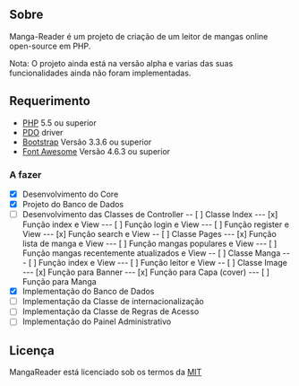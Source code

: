 ## Sobre
Manga-Reader é um projeto de criação de um leitor de mangas online open-source em PHP.

Nota: O projeto ainda está na versão alpha e varias das suas funcionalidades ainda não foram implementadas.

## Requerimento
- [PHP](http://php.net) 5.5 ou superior
- [PDO](http://php.net/manual/en/book.pdo.php) driver
- [Bootstrap](http://getbootstrap.com/)  Versão 3.3.6 ou superior
- [Font Awesome](http://fontawesome.io/) Versão 4.6.3 ou superior

### A fazer

- [x] Desenvolvimento do Core
- [x] Projeto do Banco de Dados
- [ ] Desenvolvimento das Classes de Controller
-- [ ] Classe Index
--- [x] Função index e View
--- [ ] Função login e View
--- [ ] Função register e View
--- [x] Função search e View
-- [ ] Classe Pages
--- [x] Função lista de manga e View
--- [ ] Função mangas populares e View
--- [ ] Função mangas recentemente atualizados e View
-- [ ] Classe Manga
--- [ ] Função index e View
--- [ ] Função leitor e View
-- [ ] Classe Image
--- [x] Função para Banner
--- [x] Função para Capa (cover)
--- [ ] Função para Manga
- [x] Implementação do Banco de Dados
- [ ] Implementação da Classe de internacionalização
- [ ] Implementação da Classe de Regras de Acesso
- [ ] Implementação do Painel Administrativo

## Licença
MangaReader está licenciado sob os termos da [MIT](http://opensource.org/licenses/MIT)